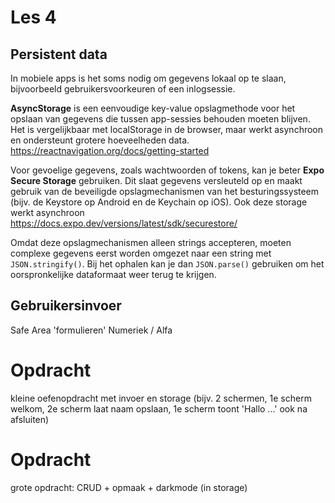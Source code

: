 # Les 4

## Persistent data

In mobiele apps is het soms nodig om gegevens lokaal op te slaan, bijvoorbeeld gebruikersvoorkeuren of een inlogsessie.

**AsyncStorage** is een eenvoudige key-value opslagmethode voor het opslaan van gegevens die tussen app-sessies behouden
moeten blijven. Het is vergelijkbaar met localStorage in de browser, maar werkt asynchroon en ondersteunt grotere
hoeveelheden data.<br>
https://reactnavigation.org/docs/getting-started

Voor gevoelige gegevens, zoals wachtwoorden of tokens, kan je beter **Expo Secure Storage** gebruiken. Dit slaat
gegevens versleuteld op en maakt gebruik van de beveiligde opslagmechanismen van het besturingssysteem (bijv. de
Keystore op Android en de Keychain op iOS). Ook deze storage werkt asynchroon<br>
https://docs.expo.dev/versions/latest/sdk/securestore/

Omdat deze opslagmechanismen alleen strings accepteren, moeten complexe gegevens eerst worden omgezet naar
een string met `JSON.stringify()`. Bij het ophalen kan je dan `JSON.parse()` gebruiken om het oorspronkelijke
dataformaat weer terug te krijgen.

<!--

AsyncStorage
AsyncStorage.setItem('my-key', value) / getItem('my-key);
Alleen stringdata => stringify

Expo Secure Storage
https://docs.expo.dev/versions/latest/sdk/securestore/

Standaard config is genoeg om als storage te gebruiken

SecureStore.setItemAsync(key, value);
SecureStore.getItemAsync(key);
-->

## Gebruikersinvoer

Safe Area
'formulieren'
Numeriek / Alfa

# Opdracht

kleine oefenopdracht met invoer en storage
(bijv. 2 schermen, 1e scherm welkom, 2e scherm laat naam opslaan, 1e scherm toont 'Hallo ...' ook na afsluiten)

# Opdracht

grote opdracht: CRUD + opmaak + darkmode (in storage)